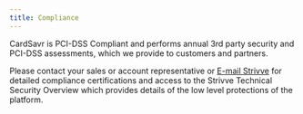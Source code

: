 ```yaml
---
title: Compliance
---
```


CardSavr is PCI-DSS Compliant and performs annual 3rd party security and PCI-DSS assessments, which we provide to customers and partners.  

Please contact your sales or account representative or [E-mail Strivve](mailto:support@strivve.com) for detailed compliance certifications and access to the Strivve Technical Security Overview which provides details of the low level protections of the platform.
